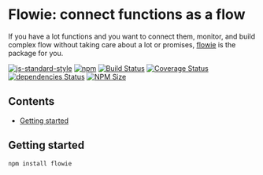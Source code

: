 # Flowie: connect functions as a flow

If you have a lot functions and you want to connect them, monitor, and build complex flow without taking care about a lot or promises, [flowie](https://www.npmjs.com/package/flowie) is the package for you.

[![js-standard-style](https://img.shields.io/badge/code%20style-standard-brightgreen.svg)](http://standardjs.com)
[![npm](https://img.shields.io/npm/v/flowie.svg)](https://www.npmjs.com/package/flowie)
[![Build Status](https://travis-ci.org/albertossilva/flowie.svg?branch=master)](https://travis-ci.org/albertossilva/flowie)
[![Coverage Status](https://coveralls.io/repos/github/albertossilva/flowie/badge.svg?branch=master)](https://coveralls.io/github/albertossilva/flowie?branch=master)
[![dependencies Status](https://david-dm.org/albertossilva/flowie/status.svg)](https://david-dm.org/albertossilva/flowie)
[![NPM Size](https://img.shields.io/bundlephobia/min/flowie)](https://bundlephobia.com/result?p=flowie)

## Contents
- [Getting started](#getting-started)


## <a name="getting-started"></a>Getting started
```
npm install flowie
```
